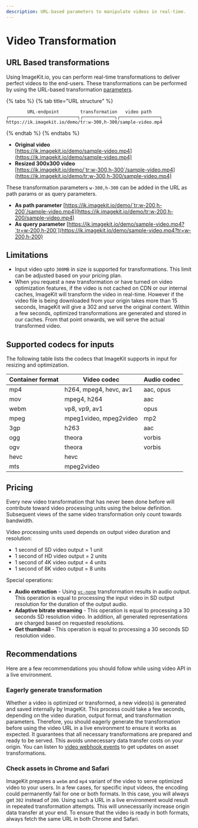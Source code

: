 ```yaml
---
description: URL-based parameters to manipulate videos in real-time.
---
```


# Video Transformation

## URL Based transformations

Using ImageKit.io, you can perform real-time transformations to deliver perfect videos to the end-users. These transformations can be performed by using the URL-based transformation [parameters](../image-transformations/resize-crop-and-other-transformations.md). 

{% tabs %}
{% tab title="URL structure" %}
```markup
        URL-endpoint        transformation   video path                                    
┌──────────────────────────┐┌────────────┐┌───────────────┐
https://ik.imagekit.io/demo/tr:w-300,h-300/sample-video.mp4
```
{% endtab %}
{% endtabs %}

* **Original video**\
  [https://ik.imagekit.io/demo/sample-video.mp4](https://ik.imagekit.io/demo/sample-video.mp4)
* **Resized 300x300 video**\
  [https://ik.imagekit.io/demo/`tr:w-300,h-300`/sample-video.mp4](https://ik.imagekit.io/demo/tr:w-300,h-300/sample-video.mp4)

These transformation parameters `w-300,h-300` can be added in the URL as path params or as query parameters.

* **As path parameter** [https://ik.imagekit.io/demo/`tr:w-200,h-200`/sample-video.mp4](https://ik.imagekit.io/demo/tr:w-200,h-200/sample-video.mp4)
* **As query parameter** [https://ik.imagekit.io/demo/sample-video.mp4?`tr=w-200,h-200`](https://ik.imagekit.io/demo/sample-video.mp4?tr=w-200,h-200)

## Limitations

* Input video upto `300MB` in size is supported for transformations. This limit can be adjusted based on your pricing plan.
* When you request a new transformation or have turned on video optimization features, if the video is not cached on CDN or our internal caches, ImageKit will transform the video in real-time. However if the video file is being downloaded from your origin takes more than 15 seconds, ImageKit will give a 302 and serve the original content. Within a few seconds, optimized transformations are generated and stored in our caches. From that point onwards, we will serve the actual transformed video.

## Supported codecs for inputs

The following table lists the codecs that ImageKit supports in input for resizing and optimization.

| Container format | Video codec            | Audio codec |
| ---------------- | ---------------------- | ----------- |
| mp4              | h264, mpeg4, hevc, av1 | aac, opus   |
| mov              | mpeg4, h264            | aac         |
| webm             | vp8, vp9, av1          | opus        |
| mpeg             | mpeg1video, mpeg2video | mp2         |
| 3gp              | h263                   | aac         |
| ogg              | theora                 | vorbis      |
| ogv              | theora                 | vorbis      |
| hevc             | hevc                   |             |
| mts              | mpeg2video             |             |

## Pricing
Every new video transformation that has never been done before will contribute toward video processing units using the below definition. Subsequent views of the same video transformation only count towards bandwidth. 

Video processing units used depends on output video duration and resolution:

* 1 second of SD video output = 1 unit
* 1 second of HD video output = 2 units
* 1 second of 4K video output = 4 units
* 1 second of 8K video output = 8 units

Special operations:

* **Audio extraction** - Using [`vc-none`](./resize-crop-and-other-common-video-transformations.md#video-codec-vc) transformation results in audio output. This operation is equal to processing the input video in SD output resolution for the duration of the output audio.
* **Adaptive bitrate streaming** - This operation is equal to processing a 30 seconds SD resolution video. In addition, all generated representations are charged based on requested resolutions.
* **Get thumbnail** - This operation is equal to processing a 30 seconds SD resolution video.

## Recommendations

Here are a few recommendations you should follow while using video API in a live environment.

### Eagerly generate transformation
Whether a video is optimized or transformed, a new video(s) is generated and saved internally by ImageKit. This process could take a few seconds, depending on the video duration, output format, and transformation parameters. Therefore, you should eagerly generate the transformation before using the video URL in a live environment to ensure it works as expected. It guarantees that all necessary transformations are prepared and ready to be served. This avoids unnecessary data transfer costs on your origin. You can listen to [video webhook events](./video-webhook-events.md) to get updates on asset transformations.

### Check assets in Chrome and Safari
ImageKit prepares a `webm` and `mp4` variant of the video to serve optimized video to your users. In a few cases, for specific input videos, the encoding could permanently fail for one or both formats. In this case, you will always get `302` instead of `200`. Using such a URL in a live environment would result in repeated transformation attempts. This will unnecessarily increase origin data transfer at your end. To ensure that the video is ready in both formats, always fetch the same URL in both Chrome and Safari.
